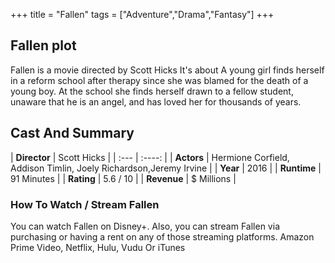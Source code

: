 +++
title = "Fallen"
tags = ["Adventure","Drama","Fantasy"]
+++
## Fallen plot
Fallen is a movie directed by Scott Hicks It's about A young girl finds herself in a reform school after therapy since she was blamed for the death of a young boy. At the school she finds herself drawn to a fellow student, unaware that he is an angel, and has loved her for thousands of years.
## Cast And Summary
| **Director**      | Scott Hicks |
    | :---        |    :----:   |
    |  **Actors** | Hermione Corfield, Addison Timlin, Joely Richardson,Jeremy Irvine |
    | **Year**   | 2016    |
    |  **Runtime** | 91 Minutes |
    |  **Rating** | 5.6 / 10 | 
    |  **Revenue** | $ Millions |
### How To Watch / Stream Fallen
You can watch Fallen on Disney+.
Also, you can stream Fallen via purchasing or having a rent on any of those streaming platforms.
Amazon Prime Video, Netflix, Hulu, Vudu Or iTunes